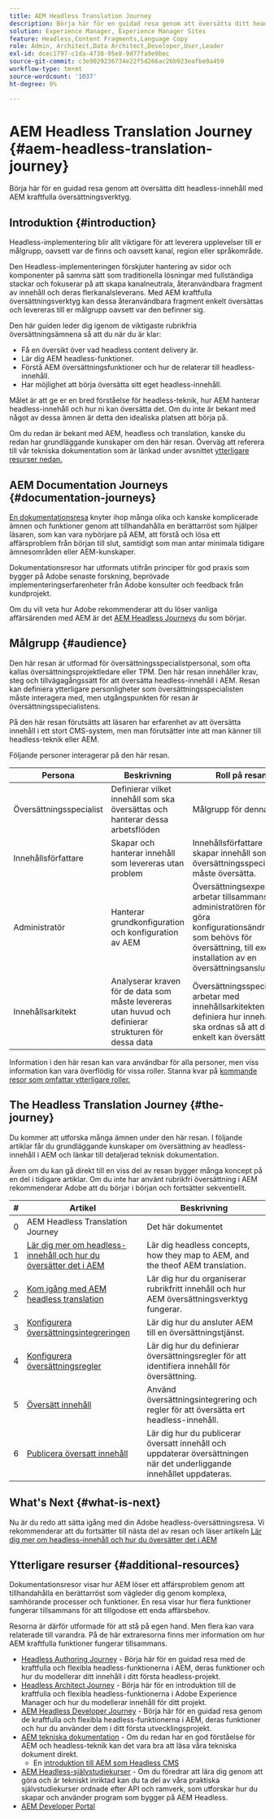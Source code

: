 ```yaml
---
title: AEM Headless Translation Journey
description: Börja här för en guidad resa genom att översätta ditt headless-innehåll med AEM kraftfulla översättningsverktyg.
solution: Experience Manager, Experience Manager Sites
feature: Headless,Content Fragments,Language Copy
role: Admin, Architect,Data Architect,Developer,User,Leader
exl-id: dcec1797-c1da-4738-95e8-9d77fa9e9bec
source-git-commit: c3e9029236734e22f5d266ac26b923eafbe0a459
workflow-type: tm+mt
source-wordcount: '1037'
ht-degree: 0%

---
```


# AEM Headless Translation Journey {#aem-headless-translation-journey}

Börja här för en guidad resa genom att översätta ditt headless-innehåll med AEM kraftfulla översättningsverktyg.

## Introduktion {#introduction}

Headless-implementering blir allt viktigare för att leverera upplevelser till er målgrupp, oavsett var de finns och oavsett kanal, region eller språkområde.

Den Headless-implementeringen förskjuter hantering av sidor och komponenter på samma sätt som traditionella lösningar med fullständiga stackar och fokuserar på att skapa kanalneutrala, återanvändbara fragment av innehåll och deras flerkanalsleverans. Med AEM kraftfulla översättningsverktyg kan dessa återanvändbara fragment enkelt översättas och levereras till er målgrupp oavsett var den befinner sig.

Den här guiden leder dig igenom de viktigaste rubrikfria översättningsämnena så att du när du är klar:

* Få en översikt över vad headless content delivery är.
* Lär dig AEM headless-funktioner.
* Förstå AEM översättningsfunktioner och hur de relaterar till headless-innehåll.
* Har möjlighet att börja översätta sitt eget headless-innehåll.

Målet är att ge er en bred förståelse för headless-teknik, hur AEM hanterar headless-innehåll och hur ni kan översätta det. Om du inte är bekant med något av dessa ämnen är detta den idealiska platsen att börja på.

Om du redan är bekant med AEM, headless och translation, kanske du redan har grundläggande kunskaper om den här resan. Överväg att referera till vår tekniska dokumentation som är länkad under avsnittet [ytterligare resurser nedan.](#additional-resources)

## AEM Documentation Journeys {#documentation-journeys}

[En dokumentationsresa](/help/journey-documentation/home.md) knyter ihop många olika och kanske komplicerade ämnen och funktioner genom att tillhandahålla en berättarröst som hjälper läsaren, som kan vara nybörjare på AEM, att förstå och lösa ett affärsproblem från början till slut, samtidigt som man antar minimala tidigare ämnesområden eller AEM-kunskaper.

Dokumentationsresor har utformats utifrån principer för god praxis som bygger på Adobe senaste forskning, beprövade implementeringserfarenheter från Adobe konsulter och feedback från kundprojekt.

Om du vill veta hur Adobe rekommenderar att du löser vanliga affärsärenden med AEM är det [AEM Headless Journeys](/help/journey-headless/overview.md) du som börjar.

## Målgrupp {#audience}

Den här resan är utformad för översättningsspecialistpersonal, som ofta kallas översättningsprojektledare eller TPM. Den här resan innehåller krav, steg och tillvägagångssätt för att översätta headless-innehåll i AEM. Resan kan definiera ytterligare personligheter som översättningsspecialisten måste interagera med, men utgångspunkten för resan är översättningsspecialistens.

På den här resan förutsätts att läsaren har erfarenhet av att översätta innehåll i ett stort CMS-system, men man förutsätter inte att man känner till headless-teknik eller AEM.

Följande personer interagerar på den här resan.

| Persona | Beskrivning | Roll på resan |
|---|---|---|
| Översättningsspecialist | Definierar vilket innehåll som ska översättas och hanterar dessa arbetsflöden | Målgrupp för denna resa |
| Innehållsförfattare | Skapar och hanterar innehåll som levereras utan problem | Innehållsförfattare skapar innehåll som översättningsspecialisten måste översätta. |
| Administratör | Hanterar grundkonfiguration och konfiguration av AEM | Översättningsexperten arbetar tillsammans med administratören för att göra konfigurationsändringar som behövs för översättning, till exempel installation av en översättningsanslutning. |
| Innehållsarkitekt | Analyserar kraven för de data som måste levereras utan huvud och definierar strukturen för dessa data | Översättningsspecialister arbetar med innehållsarkitekten för att definiera hur innehållet ska ordnas så att det enkelt kan översättas. |

Information i den här resan kan vara användbar för alla personer, men viss information kan vara överflödig för vissa roller. Stanna kvar på [kommande resor som omfattar ytterligare roller.](/help/journey-documentation/home.md#journeys)

## The Headless Translation Journey {#the-journey}

Du kommer att utforska många ämnen under den här resan. I följande artiklar får du grundläggande kunskaper om översättning av headless-innehåll i AEM och länkar till detaljerad teknisk dokumentation.

Även om du kan gå direkt till en viss del av resan bygger många koncept på en del i tidigare artiklar. Om du inte har använt rubrikfri översättning i AEM rekommenderar Adobe att du börjar i början och fortsätter sekventiellt.

| # | Artikel | Beskrivning |
|---|---|---|
| 0 | AEM Headless Translation Journey | Det här dokumentet |
| 1 | [Lär dig mer om headless-innehåll och hur du översätter det i AEM](learn-about.md) | Lär dig headless concepts, how they map to AEM, and the theof AEM translation. |
| 2 | [Kom igång med AEM headless translation](getting-started.md) | Lär dig hur du organiserar rubrikfritt innehåll och hur AEM översättningsverktyg fungerar. |
| 3 | [Konfigurera översättningsintegreringen](configure-connector.md) | Lär dig hur du ansluter AEM till en översättningstjänst. |
| 4 | [Konfigurera översättningsregler](translation-rules.md) | Lär dig hur du definierar översättningsregler för att identifiera innehåll för översättning. |
| 5 | [Översätt innehåll](translate-content.md) | Använd översättningsintegrering och regler för att översätta ert headless-innehåll. |
| 6 | [Publicera översatt innehåll](publish-content.md) | Lär dig hur du publicerar översatt innehåll och uppdaterar översättningen när det underliggande innehållet uppdateras. |

## What&#39;s Next {#what-is-next}

Nu är du redo att sätta igång med din Adobe headless-översättningsresa. Vi rekommenderar att du fortsätter till nästa del av resan och läser artikeln [Lär dig mer om headless-innehåll och hur du översätter det i AEM](learn-about.md)

## Ytterligare resurser {#additional-resources}

Dokumentationsresor visar hur AEM löser ett affärsproblem genom att tillhandahålla en berättarröst som vägleder dig genom komplexa, samhörande processer och funktioner. En resa visar hur flera funktioner fungerar tillsammans för att tillgodose ett enda affärsbehov.

Resorna är därför utformade för att stå på egen hand. Men flera kan vara relaterade till varandra. På de här extraresorna finns mer information om hur AEM kraftfulla funktioner fungerar tillsammans.

* [Headless Authoring Journey](/help/journey-headless/author/overview.md) - Börja här för en guidad resa med de kraftfulla och flexibla headless-funktionerna i AEM, deras funktioner och hur du modellerar ditt innehåll i ditt första headless-projekt.
* [Headless Architect Journey](/help/journey-headless/architect/overview.md) - Börja här för en introduktion till de kraftfulla och flexibla headless-funktionerna i Adobe Experience Manager och hur du modellerar innehåll för ditt projekt.
* [AEM Headless Developer Journey](/help/journey-headless/developer/overview.md) - Börja här för en guidad resa genom de kraftfulla och flexibla headless-funktionerna i AEM, deras funktioner och hur du använder dem i ditt första utvecklingsprojekt.
* [AEM tekniska dokumentation](https://experienceleague.adobe.com/docs/experience-manager-65.html?lang=sv-SE) - Om du redan har en god förståelse för AEM och headless-teknik kan det vara bra att läsa våra tekniska dokument direkt.
   * En [introduktion till AEM som Headless CMS](/help/sites-developing/headless/introduction.md)
* [AEM Headless-självstudiekurser](https://experienceleague.adobe.com/docs/experience-manager-learn/getting-started-with-aem-headless/overview.html?lang=sv-SE) - Om du föredrar att lära dig genom att göra och är tekniskt inriktad kan du ta del av våra praktiska självstudiekurser ordnade efter API och ramverk, som utforskar hur du skapar och använder program som bygger på AEM Headless.
* [AEM Developer Portal](https://experienceleague.adobe.com/landing/experience-manager/headless/developer.html?lang=sv-SE)
